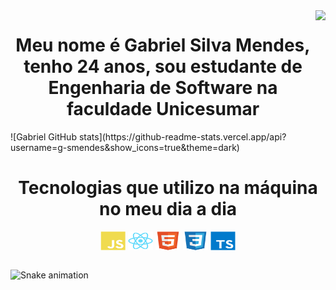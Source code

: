 <div>
  <img align="right" height="180em" src="https://github-readme-stats.vercel.app/api/top-langs/?username=g-smendes&layout=compact&langs_count=16&theme=great-gatsby"/>
</div>
<div  align="center"> 
  <h1 align="center">Meu nome é Gabriel Silva Mendes, tenho 24 anos, sou estudante de Engenharia de Software na faculdade Unicesumar<br></h1>
</div>
![Gabriel GitHub stats](https://github-readme-stats.vercel.app/api?username=g-smendes&show_icons=true&theme=dark)
<div  align="center"> 
    <h1 align="center">Tecnologias que utilizo na máquina no meu dia a dia</h1>
    <img align="center" height="30" width="40" alt="js-icon"  src="https://raw.githubusercontent.com/devicons/devicon/master/icons/javascript/javascript-plain.svg">
    <img align="center" height="30" width="40" alt="react-icon" src="https://raw.githubusercontent.com/devicons/devicon/master/icons/react/react-original.svg">
    <img align="center" height="30" width="40" alt="html-icon" src="https://raw.githubusercontent.com/devicons/devicon/master/icons/html5/html5-original.svg">
    <img align="center" height="30" width="40" alt="css-icon" src="https://raw.githubusercontent.com/devicons/devicon/master/icons/css3/css3-original.svg">
     <img align="center" height="30" width="40" alt="css-icon" src="https://raw.githubusercontent.com/devicons/devicon/master/icons/typescript/typescript-original.svg">
     
          

   
    
   </div>

<div style="display: inline_block"><br/>


![Snake animation](https://github.com/LuigiGF/LuigiGF/blob/output/github-contribution-grid-snake.svg)
